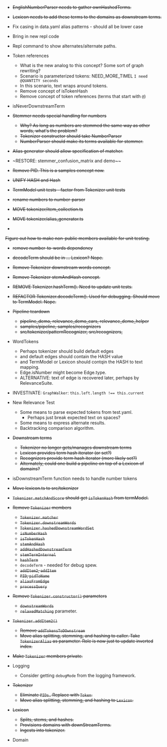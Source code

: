 
* ~~EnglishNumberParser needs to gather ownHashedTerms.~~
* ~~Lexicon needs to add these terms to the domains as downstream terms.~~

* Fix casing in data.yaml alias patterns - should all be lower case
* Bring in new repl code
* Repl command to show alternates/alternate paths.
* Token references
    * What is the new analog to this concept? Some sort of graph rewriting?
    * Scenario is parameterized tokens: NEED_MORE_TIMEL `I need @QUANTITY seconds`
    * In this scenario, text wraps around tokens.
    * Remove concept of isTokenHash
    * Remove concept of token references (terms that start with `@`)
* isNeverDownstreamTerm
* ~~Stemmer needs special handling for numbers~~
    * ~~Why? As long as numbers are stemmed the same way as other words, what's the problem?~~
    * ~~Tokenizer constructor should take NumberParser~~
    * ~~NumberParser should make its terms available for stemmer.~~
* ~~Alias generator should allow specification of matcher.~~
* ~RESTORE: stemmer_confusion_matrix and demo~~

* ~~Remove PID. This is a samples concept now.~~
* ~~UNIFY HASH and Hash~~
* ~~TermModel unit tests - factor from Tokenizer unit tests~~
* ~~rename numbers to number-parser~~
* ~~MOVE tokenizer/item_collection.ts~~
* ~~MOVE tokenizer/alias_generator.ts~~
* 
~~Figure out how to make non-public members available for unit testing.~~
* ~~remove number-to-words dependency~~
* ~~decodeTerm should be in ... Lexicon? Nope.~~
* ~~Remove Tokenizer downstream words concept.~~
* ~~Remove Tokenizer stemAndHash concept.~~
* ~~REMOVE Tokenizer.hashTerm(). Need to update unit tests.~~
* ~~REFACTOR Tokenizer.decodeTerm(). Used for debugging. Should move to TermModel. Nope.~~

* ~~Pipeline teardown~~
    * ~~pipeline_demo, relevance_demo_cars, relevance_demo_helper~~
    * ~~samples/pipeline, samples/recognizers~~
    * ~~src/tokenizer/patternRecognizer, src/recognizers,~~
* WordTokens
    * Perhaps tokenizer should build default edges
    * and default edges should contain the HASH value
    * and TermModel or Lexicon should contqin the HASH to text mapping.
    * Edge.isNumber might become Edge.type.
    * ALTERNATIVE: text of edge is recovered later, perhaps by RelevanceSuite.
* INVESTIVATE: `GraphWalker`: `this.left.length !== this.current`
* New Relevance Test
    * Some means to parse expected tokens from test.yaml.
        * Perhaps just break expected text on spaces? 
    * Some means to express alternate results.
    * Backtracking comparison algorithm.
* ~~Downstream terms~~
    * ~~Tokenizer no longer gets/manages downstream terms~~
    * ~~Lexicon provides term hash iterator (or set?)~~
    * ~~Recognizers provide term hash iterator (more likely set?)~~
    * ~~Alternately, could one build a pipeline on top of a Lexicon of domains?~~
* isDownstreamTerm function needs to handle number tokens
* ~~Move lexicon.ts to src/tokenizer~~
* ~~`Tokenizer.matchAndScore` should get `isTokenHash` from termModel.~~
* ~~Remove `Tokenizer` members~~
    * ~~`Tokenizer.matcher`~~
    * ~~`Tokenizer.downstreamWords`~~
    * ~~`Tokenizer.hashedDownstreamWordSet`~~
    * ~~`isNumberHash`~~
    * ~~`isTokenHash`~~
    * ~~`stemAndHash`~~
    * ~~`addHashedDownstreamTerm`~~
    * ~~`stemTermInternal`~~
    * ~~`hashTerm`~~
    * `decodeTerm` - needed for debug spew.
    * ~~`addItem2`, `addItem`~~
    * ~~`PID`, `pidToName`~~
    * ~~`aliasFromEdge`~~
    * ~~`processQuery`~~
* ~~Remove `Tokenizer.constructor()` parameters~~
    * ~~`downstreamWords`~~
    * ~~`relaxedMatching`~~ parameter.
* ~~`Tokenizer.addItem2()`~~
    * ~~Remove `addTokensToDOwnstream`~~
    * ~~Move alias splitting, stemming, and hashing to caller. Take `TokenizerAlias` as parameter. Role is now just to update inverted index.~~
* ~~Make `Tokenizer` members private.~~
* Logging
    * Consider getting `debugMode` from the logging framework.
* ~~Tokenizer~~
    * ~~Eliminate `PIDs.` Replace with `Token`.~~
    * ~~Move alias splitting, stemming, and hashing to `Lexicon`.~~
* ~~Lexicon~~
    * ~~Splits, stems, and hashes.~~
    * ~~Provisions domains with downStreamTerms.~~
    * ~~Ingests into tokenizer.~~
* Domain